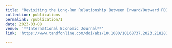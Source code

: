 ```yaml
---
title: "Revisiting the Long-Run Relationship Between Inward/Outward FDI and Income Inequality: New Evidence from the OECD"
collection: publications
permalink: /publication/1
date: 2023-03-08
venue: '**International Economic Journal**'
link: 'https://www.tandfonline.com/doi/abs/10.1080/10168737.2023.2182814'

---
```

